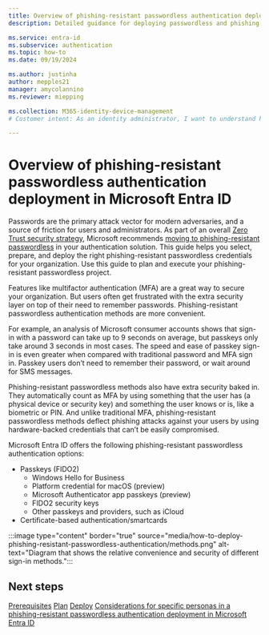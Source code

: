 ```yaml
---
title: Overview of phishing-resistant passwordless authentication deployment in Microsoft Entra ID
description: Detailed guidance for deploying passwordless and phishing-resistant authentication for organizations that use Microsoft Entra ID.

ms.service: entra-id 
ms.subservice: authentication
ms.topic: how-to
ms.date: 09/19/2024

ms.author: justinha
author: mepples21
manager: amycolannino
ms.reviewer: miepping

ms.collection: M365-identity-device-management
# Customer intent: As an identity administrator, I want to understand how to plan phishing-resistant and passwordless authentication deployment in Microsoft Entra ID

---
```

# Overview of phishing-resistant passwordless authentication deployment in Microsoft Entra ID

Passwords are the primary attack vector for modern adversaries, and a source of friction for users and administrators. 
As part of an overall [Zero Trust security strategy](https://www.microsoft.com/en-us/security/business/zero-trust), Microsoft recommends [moving to phishing-resistant passwordless](https://www.microsoft.com/security/business/solutions/passwordless-authentication) in your authentication solution. 
This guide helps you select, prepare, and deploy the right phishing-resistant passwordless credentials for your organization. 
Use this guide to plan and execute your phishing-resistant passwordless project.

Features like multifactor authentication (MFA) are a great way to secure your organization. 
But users often get frustrated with the extra security layer on top of their need to remember passwords. 
Phishing-resistant passwordless authentication methods are more convenient. 

For example, an analysis of Microsoft consumer accounts shows that sign-in with a password can take up to 9 seconds on average, but passkeys only take around 3 seconds in most cases.
The speed and ease of passkey sign-in is even greater when compared with traditional password and MFA sign in. 
Passkey users don’t need to remember their password, or wait around for SMS messages.

Phishing-resistant passwordless methods also have extra security baked in. 
They automatically count as MFA by using something that the user has (a physical device or security key) and something the user knows or is, like a biometric or PIN. 
And unlike traditional MFA, phishing-resistant passwordless methods deflect phishing attacks against your users by using hardware-backed credentials that can’t be easily compromised. 

Microsoft Entra ID offers the following phishing-resistant passwordless authentication options:

- Passkeys (FIDO2)
  - Windows Hello for Business
  - Platform credential for macOS (preview)
  - Microsoft Authenticator app passkeys (preview)
  - FIDO2 security keys
  - Other passkeys and providers, such as iCloud
- Certificate-based authentication/smartcards

:::image type="content" border="true" source="media/how-to-deploy-phishing-resistant-passwordless-authentication/methods.png" alt-text="Diagram that shows the relative convenience and security of different sign-in methods.":::

## Next steps

[Prerequisites](how-to-plan-prerequisites-phishing-resistant-passwordless-authentication.md)
[Plan](how-to-plan-phishing-resistant-passwordless-authentication.md)
[Deploy](how-to-deploy-phishing-resistant-passwordless-authentication.md)
[Considerations for specific personas in a phishing-resistant passwordless authentication deployment in Microsoft Entra ID](how-to-plan-persona-phishing-resistant-passwordless-authentication.md)
